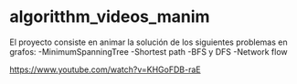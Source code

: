 # algoritthm_videos_manim

El proyecto consiste en animar la solución de los siguientes problemas en grafos:
-MinimumSpanningTree
-Shortest path
-BFS y DFS
-Network flow

https://www.youtube.com/watch?v=KHGoFDB-raE

